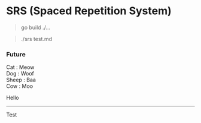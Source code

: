 # SRS (Spaced Repetition System)

> go build ./...

> ./srs test.md

### Future

Cat : Meow <!--srs:20220604,Interval,EF,Repetition-->  
Dog : Woof <!--srs:MjAyMjA2M=-->  
Sheep : Baa <!--srs:20220604,4,23-->  
Cow : Moo <!--srs:20220604,10,92-->  

<!-- srs:20220604,4,4 -->
Hello
- - -
Test